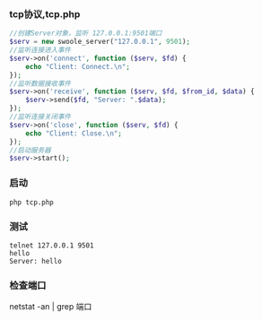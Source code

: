### tcp协议,tcp.php
```php
//创建Server对象，监听 127.0.0.1:9501端口
$serv = new swoole_server("127.0.0.1", 9501);
//监听连接进入事件
$serv->on('connect', function ($serv, $fd) {  
    echo "Client: Connect.\n";
});
//监听数据接收事件
$serv->on('receive', function ($serv, $fd, $from_id, $data) {
    $serv->send($fd, "Server: ".$data);
});
//监听连接关闭事件
$serv->on('close', function ($serv, $fd) {
    echo "Client: Close.\n";
});
//启动服务器
$serv->start();
```

### 启动
```shell
php tcp.php
```

### 测试
```shell
telnet 127.0.0.1 9501
hello
Server: hello
```

### 检查端口
netstat -an | grep 端口
